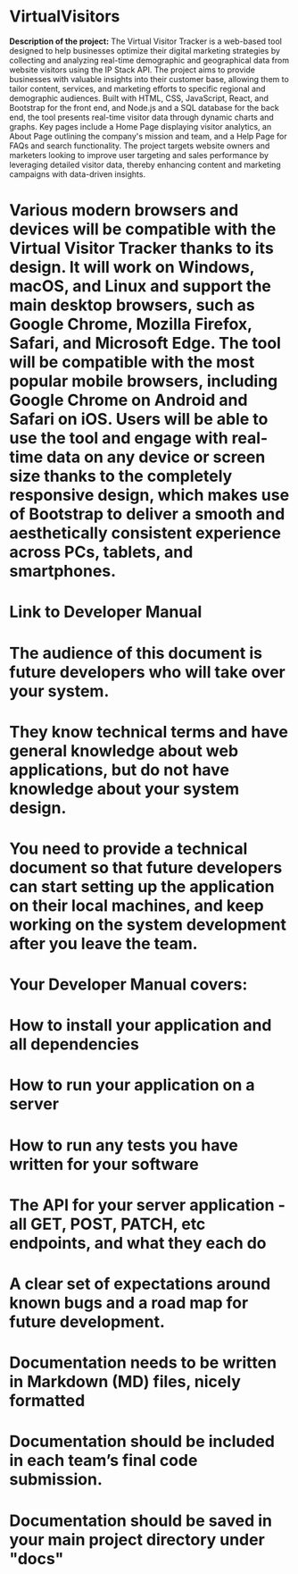 # VirtualVisitors
**Description of the project:** The Virtual Visitor Tracker is a web-based tool designed to help businesses optimize their digital marketing strategies by collecting and analyzing real-time demographic and geographical data from website visitors using the IP Stack API. The project aims to provide businesses with valuable insights into their customer base, allowing them to tailor content, services, and marketing efforts to specific regional and demographic audiences. Built with HTML, CSS, JavaScript, React, and Bootstrap for the front end, and Node.js and a SQL database for the back end, the tool presents real-time visitor data through dynamic charts and graphs. Key pages include a Home Page displaying visitor analytics, an About Page outlining the company's mission and team, and a Help Page for FAQs and search functionality. The project targets website owners and marketers looking to improve user targeting and sales performance by leveraging detailed visitor data, thereby enhancing content and marketing campaigns with data-driven insights.

# Various modern browsers and devices will be compatible with the Virtual Visitor Tracker thanks to its design. It will work on Windows, macOS, and Linux and support the main desktop browsers, such as Google Chrome, Mozilla Firefox, Safari, and Microsoft Edge. The tool will be compatible with the most popular mobile browsers, including Google Chrome on Android and Safari on iOS. Users will be able to use the tool and engage with real-time data on any device or screen size thanks to the completely responsive design, which makes use of Bootstrap to deliver a smooth and aesthetically consistent experience across PCs, tablets, and smartphones.




# Link to Developer Manual









# The audience of this document is future developers who will take over your system.
# They know technical terms and have general knowledge about web applications, but do not have knowledge about your system design.
# You need to provide a technical document so that future developers can start setting up the application on their local machines, and keep working on the system development after you leave the team.
# Your Developer Manual covers:
# How to install your application and all dependencies
# How to run your application on a server
# How to run any tests you have written for your software
# The API for your server application - all GET, POST, PATCH, etc endpoints, and what they each do
# A clear set of expectations around known bugs and a road map for future development.
# Documentation needs to be written in Markdown (MD) files, nicely formatted
# Documentation should be included in each team’s final code submission.
# Documentation should be saved in your main project directory under "docs"
